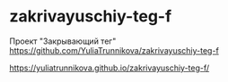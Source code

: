 # zakrivayuschiy-teg-f
Проект "Закрывающий тег"
https://github.com/YuliaTrunnikova/zakrivayuschiy-teg-f

https://yuliatrunnikova.github.io/zakrivayuschiy-teg-f/
